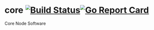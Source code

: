 # core [![Build Status](https://travis-ci.org/u-speak/core.svg?branch=master)](https://travis-ci.org/u-speak/core)[![Go Report Card](https://goreportcard.com/badge/github.com/u-speak/core)](https://goreportcard.com/report/github.com/u-speak/core)
Core Node Software
